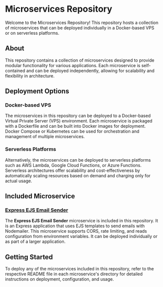 # Microservices Repository

Welcome to the Microservices Repository! This repository hosts a collection of microservices that can be deployed individually in a Docker-based VPS or on serverless platforms.

## About

This repository contains a collection of microservices designed to provide modular functionality for various applications. Each microservice is self-contained and can be deployed independently, allowing for scalability and flexibility in architecture.

## Deployment Options

### Docker-based VPS

The microservices in this repository can be deployed to a Docker-based Virtual Private Server (VPS) environment. Each microservice is packaged with a Dockerfile and can be built into Docker images for deployment. Docker Compose or Kubernetes can be used for orchestration and management of multiple microservices.

### Serverless Platforms

Alternatively, the microservices can be deployed to serverless platforms such as AWS Lambda, Google Cloud Functions, or Azure Functions. Serverless architectures offer scalability and cost-effectiveness by automatically scaling resources based on demand and charging only for actual usage.

## Included Microservice

### [Express EJS Email Sender](./emailer)

The **Express EJS Email Sender** microservice is included in this repository. It is an Express application that uses EJS templates to send emails with Nodemailer. This microservice supports CORS, rate limiting, and reads configuration from environment variables. It can be deployed individually or as part of a larger application.

## Getting Started

To deploy any of the microservices included in this repository, refer to the respective README file in each microservice's directory for detailed instructions on deployment, configuration, and usage.